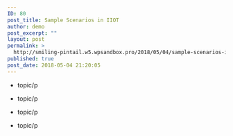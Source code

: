 ```yaml
---
ID: 80
post_title: Sample Scenarios in IIOT
author: demo
post_excerpt: ""
layout: post
permalink: >
  http://smiling-pintail.w5.wpsandbox.pro/2018/05/04/sample-scenarios-in-iiot/
published: true
post_date: 2018-05-04 21:20:05
---
```

- topic/p

- topic/p

- topic/p

- topic/p